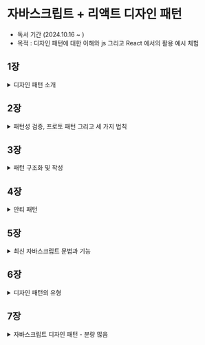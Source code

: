 # 자바스크립트 + 리액트 디자인 패턴

- 독서 기간 (2024.10.16 ~ )
- 목적 : 디자인 패턴에 대한 이해와 js 그리고 React 에서의 활용 예시 체험

## 1장

<details>
  <summary>디자인 패턴 소개</summary>
  
### 디자인 패턴의 역사 
> 디자인 패턴은 기본적으로 건축학에서 유래됐습니다. 의미적으로는 건축을 잘하기 위한 일종의 템플릿이라고 생각할 수 있습니다. 이 의미를 프로그래밍에서도 사용하게 되면서 디자인 패턴이 시작했습니다.

디자인 패턴은 1994년에 GoF(Gang of Four)이라는 4명의 저자가 발표한 책에서 처음 소개되었다. 이 책은 디자인 패턴을 23가지로 분류하였다. 이후 디자인 패턴은 소프트웨어 개발에서 중요한 개념으로 자리잡았다.

### 패턴이란 무엇인가

> 디자인 패턴은 소프트웨어 개발에서 특정 문제를 해결하기 위한 방법을 말한다. 이 방법은 다른 개발자들이 이미 검증된 방법을 사용하여 문제를 해결할 수 있도록 도와준다.

### 디자인 패턴의 장점

- 검증된 솔루션을 제공한다.
- 쉽게 재사용할 수 있다.
- 코드를 이해하기 쉽다.
- 실수를 줄일 수 있다.
- 종합적인 개발 방법론을 제공한다.
- 반복적인 작업을 줄일 수 있다. -> (DRY 원칙)
- 공통 언어를 제공한다. -> 의사소통이 쉬워진다.
- 커뮤니티의 지식을 선순화한다.

### 일상 생활에서의 디자인 패턴

> 리액트에서 공급자 패턴을 사용하면 컴포넌트 트리의 깊은 곳에 있는 컴포넌트에 데이터를 전달할 수 있다. 이 패턴은 리액트에서 매우 일반적으로 사용되는 패턴이다.

예를 들면 인증 정보를 전역적으로 사용하고 싶을 때, context API를 사용하여 인증 정보를 전역적으로 사용할 수 있다. 이러한 패턴은 리액트에서 매우 일반적으로 사용되는 패턴이다.

</details>

## 2장

<details>
  <summary>패턴성 검증, 프로토 패턴 그리고 세 가지 법칙</summary>
  
### 프로토 패턴이란?

> 프로토 패턴이란 새롭게 도입되는(패턴성 검증이 안된) 패턴이라고 생각하면 된다. 이 패턴이 어떻게 패턴성 검증이 이루어지고, 세가지 법칙을 충족해 디자인 패턴으로서 인정받게 되는지 알아보자.

### 패턴성 검증

> 좋은 패턴애는 여러 특징이 있습니다. 물론 모든 것을 갖춰야만 좋은 패턴이라고 할 순 없지만 아래의 특징을 갖고 있다면 좋은 패턴으로 간주할 수 있습니다.

- 특정 문제를 해결하는 방법을 제공한다.
- 확실한 기능만을 말한다.
- 관계를 명확하게 정의한다.

### 세 가지 법칙

> 좋은 패턴이 되지 위해서는 반복되는 현상 또는 문제에서 지속적으로 사용할 수 있어야하합니다. 이를 위해 GoF는 세 가지 법칙을 제시했습니다.

- 좋은 패턴은 어떻게 판단할 수 있는가?
- 좋은 패턴이라고 할 수 있는 이유가 무엇인가?
- 넓은 적용 범위를 갖고 있어 패턴이 될 가치가 있는지? 있다면 어떤 가치가 있는가?

</details>

## 3장

<details>
  <summary>패턴 구조화 및 작성</summary>

### 디자인 패턴의 구조

> 패턴의 작성자는 패턴의 설계, 구현 방법 및 목적을 설명해야 합니다. 크게는 3가지로 구성됩니다.

- 컨텍스트(Context) : 패턴이 적용되는 상황을 설명합니다.
- 집중 목표(System of Forces) : 패턴이 해결하려는 문제를 설명합니다.
- 구성(Configuration) : 패턴의 구조와 구현 방법을 설명합니다.

위의 내용을 통해 구성요소를 정리해보면 다음과 같습니다.

- 이름
- 설명
- 컨텍스트 개요
- 문제 제시
- 해결책 제시

이외로 설계 내용과 구현 방법 그리고 예제 코드등을 제공하면 더욱 좋습니다. 추가적인 내용은 많을 수 있지만, 위늬 내용은 최소한으로 제공해야 합니다.

### 모범 패턴

> 디자인 패턴의 구조와 만들어진 목적을 이해하면 해당 패턴이 필요한 이유에 대해 더 싶게 이해할 수 있습니다.

패턴을 새로 만드는 것은 초기 비용이 많이 들 수 있지만, 그 투자로 얻을 수 있는 것들이 많습니다. 하지만 처음부터 새로 만들기보다는 이미 검증된 패턴을 사용하는 것이 더 좋습니다.

만약 패턴을 사용하는 것 같은 코드를 발견한다면 특징을 메모해 보세요. 이러한 특징을 통해 패턴을 찾아보고 적용해보세요.
(tip: 어떠한 상호작용이나 정해진 규칙이 보이지 않는다면 패턴이 아닐 수 있습니다.)

### 패턴 작성하기

> 디자인 패턴을 직접 개발한다면 일단 잘 만들어진 다른 패턴을 참고해봅시다.

참고로 이미 존재하는 패턴을 활용해서 새로운 패턴을 만들 수도 있습니다. 예를 들면 모듈 패턴을 활용해서 노출 모듈 패턴을 만들 수 있습니다.

하지만 패턴을 만들 떄 아래와 같은 사항들을 고려해야 합니다.

- 얼마나 실용적인가?
- 사용자한테 솔직해야합니다. (이 패턴이 편리하다고 세일즈를 하지 마세요.)
- 독창성이 중요한 것이 아니라, 문제를 해결하는 것이 중요합니다.
- 패턴이 어떤 문제를 해결하는지 명확하게 설명해야 합니다. 이를 위해 훌륭한 예제 코드를 제공해야 합니다.

</details>

## 4장

<details>
  <summary>안티 패턴</summary>
  
### 안티 패턴이란?
  
> 안티 패턴은 디자인 패턴과 반대되는 개념입니다. 안티 패턴은 문제를 해결하는 대신 문제를 악화시키는 방법을 제공합니다. 안티 패턴은 프로젝트를 망가뜨리는 원인이 될 수 있습니다.

안티 패턴은 다음과 같은 특징을 갖습니다.

- 문자 상황에 대한 잘못된 해결책
- 잘못된 패턴을 사용하여 문제를 해결하려는 시도

이를 통해 우리가 배워야할 점은 **올바른 해결책을 찾아야 한다**는 것입니다.

안티패턴을 아는 것은 빠르게 문제점을 파악하고 해결하는데 도움이 됩니다. 안티 패턴을 알고 있다면 이를 피할 수 있습니다.

### 자바스크립트 안티 패턴

> 자바스크립트는 느슨한 타입을 제공하기 떄문에 더욱 안티패턴을 많이 볼 수 있는 것 같습니다. 예시를 통해 알아보겠습니다.

- 전역 컨텍스트에 수많은 변수를 선언하는 것 -> 이는 전역 변수 오염을 일으킬 수 있습니다.
- setTimeout이나 setInterval 에 함수가 아닌 문자열을 전달하는 것 (eval 함수를 사용하는 것과 같은 문제)
- object.prototype을 확장하는 것 (이는 다른 라이브러리와 충돌을 일으킬 수 있습니다.)
- document.createElement를 대신 document.write를 사용하는 것 (https://developer.mozilla.org/en-US/docs/Web/API/Document/write)

</details>

## 5장

<details>
  <summary>최신 자바스크립트 문법과 기능</summary>

### 애플리케이션 분리의 중요성

> 자바스크립트는 모듈이라는 단위로 쪼갤 수 있습니다. 이를 통해 코드를 분리하고 관리할 수 있습니다. 이를 통해 코드의 가독성을 높이고 유지보수를 쉽게 할 수 있습니다.

이전에는 AMD, CommonJS, UMD 등의 모듈 시스템을 사용했지만, 이제는 ES6의 import/export를 사용합니다.

### 모듈 가저오기와 내보내기

> 모듈형 javascript는 의전성을 가진 모듈을 import하여 가져오고, export하여 내보내는 방식을 사용합니다.

```javascript
// math.js
export const sum = (a, b) => a + b;
export const sub = (a, b) => a - b;

// index.js
import { sum, sub } from "./math.js";
console.log(sum(1, 2)); // 3
console.log(sub(1, 2)); // -1
```

- 추가적인 특징으로는 import 문을 사용하면, 기존 변수명과 겹치지 않도록 이름을 변경할 수 있습니다.
- export로 내보내진 모듈은 기본적으로 읽기 전용이기 때문에, 내보내진 모듈을 수정하려고 하면 에러가 발생합니다.

```javascript
import { sum as add, sub as subtract } from "./math.js";
console.log(add(1, 2)); // 3
add = 1; // TypeError: Assignment to constant variable.

// math.js
export const sum = (a, b) => a + b;
export const sub = (a, b) => a - b;
```

### 모듈 객체

> 모듈을 객체로 가져오면 모듈의 모든 내용을 가져올 수 있습니다.

```javascript
// math.js
export const Math = {
  sum: (a, b) => a + b,
  sub: (a, b) => a - b,
};

// index.js
import { Math } from "./math.js";
console.log(Math.sum(1, 2)); // 3
console.log(Math.sub(1, 2)); // -1
```

### 외부 소스 가져오기

> 외부 소스를 가져오는 방법은 다음과 같습니다.

```javascript
// index.js
import { sum } from "https://example.com/math.js";
console.log(sum(1, 2)); // 3
```

### 정적 모듈 가져오기와 동적 모듈 가져오기

> 정적 모듈 가져오기는 import 구문을 사용하여 모듈을 가져오는 것을 말합니다. 반면 동적 모듈 가져오기는 import() 함수를 사용하여 모듈을 가져오는 것을 말합니다.

```javascript
// 정적 모듈 가져오기
import { sum } from "./math.js";

// 동적 모듈 가져오기
import("./math.js").then((math) => {
  console.log(math.sum(1, 2)); // 3
});
```

동적 모듈 가져오기는 코드를 실행하는 시점에 모듈을 가져오기 때문에 필요한 시점에 모듈을 가져올 수 있습니다.
만약 매우 큰 모듈일 경우 초기 로딩 시간을 줄일 수 있습니다. import() 함수는 Promise를 반환하기 때문에 then 메서드를 사용하여 모듈을 가져올 수 있습니다. (async/await도 사용 가능)

### 사용자 상호작용에 따라 가져오기 (ex 화면에 보이면 가져오기)

> 사용자 상호작용에 따라 모듈을 가져오는 방법은 다음과 같습니다.

```javascript
// index.js
document.getElementById("button").addEventListener("click", async () => {
  const math = await import("./math.js");
  console.log(math.sum(1, 2)); // 3
});

// 화면에 보일때 가져오기 (IntersectionObserver)

const observer = new IntersectionObserver((entries) => {
  entries.forEach((entry) => {
    if (entry.isIntersecting) {
      import("./math.js").then((math) => {
        console.log(math.sum(1, 2)); // 3
      });
    }
  });
});
```

### 모듈 사용의 장점

- 한 번에 필요한 모듈만 가져올 수 있습니다.
- 코드를 분리하여 재사용할 수 있습니다.
- 자동으로 지연 로딩을 지원합니다.
- 네임스페이스 충돌을 방지합니다.
- 사용하지 않는 코드를 제거할 수 있습니다. (트리 쉐이킹, 번들러를 통해 사용하지 않는 코드를 제거)

### 생성자, getter, setter를 가진 클래스

> ES6에서는 클래스를 사용하여 객체를 생성할 수 있습니다. 클래스는 생성자, getter, setter를 가질 수 있습니다.

```javascript
class Person {
  // 생성자 -> 객체를 생성할 때 호출되는 메서드, 객체의 초기화를 담당(변수 정의)
  constructor(name) {
    this.name = name;
  }

  // getter
  get name() {
    return this._name;
  }

  // setter
  set name(value) {
    this._name = value;
  }
}

const person = new Person("John");
console.log(person.name); // John
person.name = "Jane";
console.log(person.name); // Jane
```

이외로 클래스는 상속을 지원하고, 정적 메서드, 인스턴스 메서드, 비공개 필드를 지원합니다.

- 상속 : extends 키워드를 사용하여 상속을 받을 수 있습니다. (super 키워드를 사용하여 부모 클래스의 메서드를 호출할 수 있습니다.)
- 정적 메서드 : static 키워드를 사용하여 정적 메서드를 정의할 수 있습니다.
- 인스턴스 메서드 : 클래스 내부에 메서드를 정의하면 인스턴스 메서드가 됩니다.
- 비공개 필드 : # 키워드를 사용하여 비공개 필드를 정의할 수 있습니다.

</details>

## 6장

<details>
  <summary>디자인 패턴의 유형</summary>

### 배경

> 디자인 패턴은 크게 생성 패턴, 구조 패턴, 행동 패턴으로 나눌 수 있습니다. 이 책에서는 이 세 가지 유형을 다룹니다.

### 생성 패턴

> 생성 패턴은 객체를 생성하는 방법을 다룹니다. 생성 패턴은 객체를 생성하는 방법을 추상화하여 객체를 생성하는 방법을 다양하게 제공합니다.

- 생성자 패턴(Constructor Pattern)
- 팩토리 패턴(Factory Pattern)
- 추상 팩토리 패턴(Abstract Factory Pattern)
- 빌더 패턴(Builder Pattern)
- 프로토타입 패턴(Prototype Pattern)
- 싱글턴 패턴(Singleton Pattern)

### 구조 패턴

> 구조 패턴은 객체와 클래스를 조합하여 더 큰 구조를 만드는 방법을 다룹니다. 구조 패턴은 객체와 클래스를 조합하여 더 큰 구조를 만드는 방법을 추상화하여 제공합니다.

- 어댑터 패턴(Adapter Pattern)
- 브릿지 패턴(Bridge Pattern)
- 데코레이터 패턴(Decorator Pattern)
- 퍼사드 패턴(Facade Pattern)
- 플라이웨이트 패턴(Flyweight Pattern)
- 프록시 패턴(Proxy Pattern)

### 행동 패턴

> 행동 패턴은 객체 간의 상호작용을 다룹니다. 행동 패턴은 객체 간의 상호작용을 추상화하여 제공합니다.

- 이터레이터 패턴(Iterator Pattern)
- 중재자 패턴(Mediator Pattern)
- 관찰자 패턴(Observer Pattern)
- 방문자 패턴(Visitor Pattern)

### 디자인 패턴의 분류

> GoF 디자인 패턴 23가지를 생성 패턴, 구조 패턴, 행동 패턴으로 분류하면 다음과 같습니다.

<!-- 표로 설명 패턴이름 / 패턴 종류(생성, 구조, 행동) / 기반 (클래스, 객체) / 설명 -->

| 패턴 이름                | 패턴 종류 | 기반   | 설명                                                                                                        |
| ------------------------ | --------- | ------ | ----------------------------------------------------------------------------------------------------------- |
| 팩토리 메서드            | 생성      | 클래스 | 인터페이스를 통해 객체를 생성하는 방법을 제공합니다.                                                        |
| 추상 팩토리              | 생성      | 객체   | 구체적인 클래스를 지정하지 않고 여러 클래스가 상속받은 인터페이스를 통해 객체를 생성하는 방법을 제공합니다. |
| 빌더                     | 생성      | 객체   | 객체 생성과 내부 구현을 분리하여 항상 같은 객체 생성을 보장하는 방법을 제공합니다.                          |
| 프로토타입               | 생성      | 객체   | 객체를 복사하여 새로운 객체를 생성하는 방법을 제공합니다.                                                   |
| 싱글턴                   | 생성      | 클래스 | 객체를 하나만 생성하여 전역적으로 사용하는 방법을 제공합니다.                                               |
| ---                      | ---       | ---    | ---                                                                                                         |
| 어댑터                   | 구조      | 클래스 | 호환되지 않는 인터페이스를 호환되는 인터페이스로 변환하는 방법을 제공합니다.                                |
| 브릿지                   | 구조      | 객체   | 추상화와 구현을 분리하여 두 개의 계층을 독립적으로 확장하는 방법을 제공합니다.                              |
| 데코레이터               | 구조      | 객체   | 객체에 새로운 기능을 추가하는 방법을 제공합니다.                                                            |
| 퍼사드                   | 구조      | 객체   | 전체 시스템의 복잡성을 감추고 간단한 인터페이스를 제공하는 방법을 제공합니다.                               |
| 플라이웨이트             | 구조      | 객체   | 객체를 공유하여 메모리 사용을 최적화하는 방법을 제공합니다.                                                 |
| 프록시                   | 구조      | 객체   | 실제 객체를 대신하여 대체 객체를 제공하는 방법을 제공합니다.                                                |
| 컴포지트                 | 구조      | 객체   | 합친 상태 이상의 효과를 제공하는 방법을 제공합니다.                                                         |
| ---                      | ---       | ---    | ---                                                                                                         |
| 인터프리터               | 행동      | 클래스 | 문법 규칙을 해석하여 실행하는 방법을 제공합니다.                                                            |
| 템플릿 메서드            | 행동      | 클래스 | 상위 클래스에서 구조를 정의하고 하위 클래스에서 구체적인 내용을 구현하는 방법을 제공합니다.                 |
| 체인 오브 리스폰시빌리티 | 행동      | 객체   | 요청을 처리할 수 있는 객체를 연결하여 요청을 처리하는 방법을 제공합니다.                                    |
| 커멘드                   | 행동      | 객체   | 요청을 객체로 캡슐화하여 요청을 처리하는 방법을 제공합니다.                                                 |
| 이터레이터               | 행동      | 객체   | 객체의 요소를 순서대로 접근하는 방법을 제공합니다.                                                          |
| 중재자                   | 행동      | 객체   | 객체 간의 상호작용을 중재하여 객체 간의 결합도를 낮추는 방법을 제공합니다.                                  |
| 관찰자                   | 행동      | 객체   | 객체의 상태 변화를 관찰하여 상태 변화에 따라 객체를 갱신하는 방법을 제공합니다.                             |
| 상태                     | 행동      | 객체   | 객체의 상태에 따라 객체의 행동을 변경하는 방법을 제공합니다.                                                |
| 전략                     | 행동      | 객체   | 알고리즘을 캡슐화하여 동적으로 변경하는 방법을 제공합니다.                                                  |
| 방문자                   | 행동      | 객체   | 객체의 구조와 기능을 분리하여 기능을 추가하는 방법을 제공합니다.                                            |

</details>

## 7장

<details>
  <summary>자바스크립트 디자인 패턴 - 분량 많음</summary>

### 생성자 패턴

> 생성 패턴은 객체를 생성하는 방법을 다룹니다. (생성자 패턴, 모듈 패턴, 노출 모듈 패턴, 팩토리 패턴, 프로토타입 패턴, 싱글턴 패턴)

생성자 (constructor)는 객체가 새로 만들어진 뒤 초기화를 위해 호출되는 함수입니다. 생성자 함수는 new 키워드를 사용하여 호출됩니다.

자바스크립트에서 거의 모든 것은 객체입니다. 그리고 클래스는 자바스크립트가 가진 프로토타입의 상속을 이용한 문법적 설탕입니다.

### 객체를 생성하는 방법

> 객체를 생성하는 방법은 다음과 같습니다.

- 객체 리터럴
- 생성자 함수
- Object.create 메서드
- 클래스

```javascript
// 객체 리터럴
const obj = { name: "John" };

// 생성자 함수
function Person(name) {
  this.name = name;
}
const person = new Person("John");

// Object.create 메서드
const obj = Object.create({ name: "John" });

// 클래스
class Person {
  constructor(name) {
    this.name = name;
  }
}
const person = new Person("John");
```

**객체에 키와 값을 추가하는 방법**

```javascript
// dot notation
obj.name = "John";
const name = obj.name;

// bracket notation
obj["name"] = "John";
const name = obj["name"];

// es5
Object.defineProperty(obj, "name", {
  value: "John",
  writable: true,
  enumerable: true,
  configurable: true,
});

// 위의 방식을 함수로 만들어 사용
function defineProp(obj, key, value) {
  const config = {
    value,
    writable: true,
    enumerable: true,
    configurable: true,
  };
  Object.defineProperty(obj, key, config);
}

const person = {};

defineProp(person, "name", "John");
console.log(person.name); // John

// defineProperties 함수를 사용하여 여러 개의 속성을 추가할 수 있습니다.
object.defineProperties(person, {
  name: {
    value: "John",
    writable: true,
  },
  age: {
    value: 30,
    writable: false,
  },
});
```

**객체를 상속하는 방법**

```javascript
// Object.create 메서드를 사용하여 객체를 상속할 수 있습니다.
const parent = {
  name: "John",
  age: 30,
};

const child = Object.create(parent);
console.log(child.name); // John
console.log(child.age); // 30
```

### 생성자의 기본 특징

> ES2015에 도입된 클래스는 객체 템플릿을 정의하고 캡슐화 및 상속을 지원하는 방법을 제공합니다.

```javascript
class Person {
  constructor(name, age) {
    this.name = name;
    this.age = age;
  }
}

const person_John = new Person("John", 30);
const person_Jane = new Person("Jane", 25);
console.log(person_John.name); // John
console.log(person_Jane.name); // Jane

console.log(person_John.age); // 30
console.log(person_Jane.age); // 25
```

### 프로토 타입을 가진 생성자

> 프로토타입은 객체의 부모 역할을 하는 객체입니다. 모든 객체는 프로토타입을 가지고 있습니다.

```javascript
function Person(name, age) {
  this.name = name;
  this.age = age;
}

Person.prototype.getName = function () {
  return this.name;
};

Person.prototype.getAge = function () {
  return this.age;
};

const person = new Person("John", 30);
console.log(person.getName()); // John
console.log(person.getAge()); // 30

const person2 = new Person("Jane", 25);
console.log(person2.getName()); // Jane
console.log(person2.getAge()); // 25
```

### 모듈 패턴

> 모듈은 코드를 논리적인 단위로 분리하는 방법을 제공합니다. 모듈은 코드를 재사용하고 관리하기 쉽게 만들어줍니다.

- 객체 리터럴 : 키와 값을 중괄호로 묶어 객체를 생성하는 방법

```javascript
const module = {
  name: "John",
  age: 30,
  getName: function () {
    return this.name;
  },
  getAge: function () {
    return this.age;
  },

  sayHello: function () {
    return `Hello, i am ${this.name} and i am ${this.age} years old.`;
  },
};

console.log(module.getName()); // John
console.log(module.getAge()); // 30
console.log(module.sayHello()); // Hello, i am John and i am 30 years old.
```

- 모듈 패턴 : 모듈 패턴은 전통적인 소프트웨어 엔지니어링 분야에서 클래스의 캡슐화를 위해 처음 고안 되었습니다.
- 비공개 : 모듈 패턴은 클로저(closure)를 사용하여 비공개 변수와 메서드를 만들 수 있습니다.

```javascript
const basket = [];

const doSomethingPrivate = () => {
  console.log("private");
};

const doSomething = () => {
  console.log("public");
};

const basektModule = {
  addItem(value) {
    basket.push(value);
  },

  getItemCount() {
    return basket.length;
  },

  doSomething() {
    doSomethingPrivate();
  },

  getTotal() {
    return basket.reduce((acc, cur) => acc + cur, 0);
  },
};

export default basektModule;
```

- 모듈 가져오기 : 모듈을 가져오는 방법은 다음과 같습니다.

```javascript
import basketModule from "./basket.js";

basketModule.addItem({ item: "apple", price: 10 });

basketModule.addItem({ item: "banana", price: 5 });

console.log(basketModule.getItemCount()); // 2
console.log(basketModule.getTotal()); // 15
```

- 각 메서드는 외부에서 접근할 수 없습니다. 이는 클로저를 사용하여 비공개 변수와 메서드를 만들었기 때문입니다.
- basket 변수는 외부에서 접근할 수 없습니다. 이는 클로저를 사용하여 비공개 변수를 만들었기 때문입니다. 오직 해당 모듈을 통해서만 접근할 수 있습니다.
- 비공개 메서드인 doSomethingPrivate 메서드는 외부에서 접근할 수 없습니다.
- 장점 : 모듈 패턴은 코드를 캡슐화하여 재사용성을 높이고 코드를 관리하기 쉽게 만들어줍니다.

WeekMap을 사용하는 최신 모듈 패턴

```javascript
const module = (function () {
  const privateData = new WeakMap();

  class Module {
    constructor() {
      privateData.set(this, {
        name: "John",
        age: 30,
      });
    }

    getName() {
      return privateData.get(this).name;
    }

    getAge() {
      return privateData.get(this).age;
    }
  }

  return Module;
})();

const moduleInstance = new module();
console.log(moduleInstance.getName()); // John
console.log(moduleInstance.getAge()); // 30
```

- WeakMap : WeakMap은 키와 값을 가지는 객체를 저장하는 자료구조입니다. WeakMap은 키가 가비지 컬렉션의 대상이 될 수 있습니다. 참조하는 객체가 없을 경우 가비지 컬렉션의 대상이 됩니다.

### 싱글턴 패턴

> 싱글턴 패턴은 객체를 하나만 생성하여 전역적으로 사용하는 방법을 제공합니다.

싱글턴 패턴은 정적 클래스나 객체와는 다르게 초기화를 지연시킬 수 있습니다. 왜냐하면 초기화 시점에 필요한 특정 정보가 유효하지 않을 수 있기 때문입니다.

```javascript
let instance = null;

const privateData = new WeakMap();
const privateMethod = () => {
  console.log("private method");
};

class Singleton {
  constructor() {
    // 이미 인스턴스가 존재하면 인스턴스를 반환 -> 싱글턴 패턴
    if (!instance) {
      instance = this;
    }

    privateData.set(this, {
      name: "John",
      age: 30,
    });

    return instance;
  }

  getName() {
    return privateData.get(this).name;
  }

  getAge() {
    return privateData.get(this).age;
  }

  sayHello() {
    privateMethod();
    return `Hello, i am ${privateData.get(this).name} and i am ${
      privateData.get(this).age
    } years old.`;
  }
}

export default Singleton;

// 사용
import Singleton from "./singleton.js";

const instance1 = new Singleton();
const instance2 = new Singleton();

console.log(instance1 === instance2); // true
console.log(instance1.getName()); // John
console.log(instance1.getAge()); // 30
console.log(instance1.sayHello()); // Hello, i am John and i am 30 years old.

console.log(instance2.getName()); // John
console.log(instance2.getAge()); // 30
console.log(instance2.sayHello()); // Hello, i am John and i am 30 years old.
```

- 클래스의 인스턴스는 정확히 하나만 있어야 하며 눈에 잘 보이는 곳에 위치시켜 접근을 용이하게 해야 합니다.
- 싱글톤의 인스턴스는 서브클래싱(subclassing)을 통해서만 확잘할 수 있고, 코드 수정 없이 확장된 인스턴스를 만들 수 있어야 합니다.

### 리액트의 상태 관리

> 리액트에서 상태 관리를 위해 Context API를 사용할 수 있습니다. Context API는 리액트 컴포넌트 트리 전체에 데이터를 제공하는 방법을 제공합니다.

싱글턴은 만능이 아닙니다. 정말 필요한 경우에만 사용해야 합니다.

### 프로토타입 패턴

> 이미 존재하는 객체를 복사하여 새로운 객체를 생성하는 방법을 제공합니다. 프로토타입 패턴은 상속을 통해 객체를 생성하는 방법을 제공합니다.

```javascript
const person = {
  name: "John",
  age: 30,
  getName() {
    return this.name;
  },
  getAge() {
    return this.age;
  },
};

const person2 = Object.create(person);
console.log(person2.getName()); // John
console.log(person2.getAge()); // 30

// 값을 추가하여 새로운 객체를 생성할 수 있습니다.
const person3 = Object.create(person, {
  name: {
    value: "Jane",
  },
  age: {
    value: 25,
  },
});

console.log(person3.getName()); // Jane
console.log(person3.getAge()); // 25
```

### 팩토리 패턴

> 생성자를 필요로하지 않고, 필요한 타입의 객체를 생성하는 방법을 제공합니다.

```javascript
class Car {
  constructor(options) {
    this.doors = options.doors || 4;
    this.state = options.state || "brand new";
    this.color = options.color || "white";
  }
}

class Truck {
  constructor(options) {
    this.doors = options.doors || 2;
    this.state = options.state || "used";
    this.color = options.color || "black";
  }
}

class VehicleFactory {
  createVehicle(options) {
    if (options.vehicleType === "car") {
      return new Car(options);
    } else if (options.vehicleType === "truck") {
      return new Truck(options);
    }
  }
}

const factory = new VehicleFactory();

const car = factory.createVehicle({
  vehicleType: "car",
  color: "yellow",
  doors: 6,
});

const truck = factory.createVehicle({
  vehicleType: "truck",
  color: "blue",
  doors: 4,
});

console.log(car instanceof Car); // true
console.log(car); // Car { doors: 6, state: 'brand new', color: 'yellow' }
```

장점

- 객체나 컴포넌트의 생성 과정이 높은 복잡성을 가질 때
- 상황에 따라 다양한 객체 인스턴스를 편리하게 생성할 때
- 같은 속성을 공유하는 객체를 생성할 때
- duck typing처럼 같은 api 규칙만 충족하면 되는 다른 객체를 생성할 때

단점

- 객체 생성 과정을 추상화하기 때문에 테스트하기 어려울 수 있습니다.
- 프레임워크나 라이브러리 설계가 아니면 생성자를 사용하는 것이 더 좋을 수 있습니다.

### 추상 팩토리 패턴

> 추상 팩토리 패턴은 관련성 있는 객체를 생성하는 방법을 제공합니다. 추상 팩토리 패턴은 팩토리 패턴을 추상화하여 관련성 있는 객체를 생성하는 방법을 제공합니다.

객체의 생성 과정에 영향을 받지 않아야 하거나 여러 타입의 객체로 작업해야 하는 경우에 추상 팩토리를 사용하면 좋습니다.

```javascript
class AbstractVehicleFactory {
  constructor() {
    this.types = {};
  }

  getVehicle(type, customizations) {
    const Vehicle = this.types[type];
    return new Vehicle(customizations);
  }

  registerVehicle(type, Vehicle) {
    if (Vehicle.prototype.drive && Vehicle.prototype.breakDown) {
      this.types[type] = Vehicle;
    } else {
      console.log("Vehicle is invalid");
    }
  }
}

const abstractVehicleFactory = new AbstractVehicleFactory();

abstractVehicleFactory.registerVehicle("car", Car);
abstractVehicleFactory.registerVehicle("truck", Truck);

// 추상 차량 타입으로 새 자동차를 인스턴스화합니다.
const car = abstractVehicleFactory.getVehicle("car", {
  color: "lime green",
  state: "like new",
});

// 비슷한 방법으로 트럭도 인스턴스화할 수 있습니다.
const truck = abstractVehicleFactory.getVehicle("truck", {
  wheelSize: "medium",
  color: "neon yellow",
});
```

### 구조 패턴

> 구조 패턴은 클래스와 객체의 구성을 다룹니다. 상속의 개념을 활용하여 객체와 클래스를 조합하여 더 큰 구조를 만드는 방법을 제공합니다.

- 퍼사드 패턴
- 믹스인 패턴
- 데코레이터 패턴
- 플라이웨이트 패턴

### 퍼사드 패턴

> 퍼사드란 실제 모습을 숨기고 꾸며낸 겉모습만을 세상에 드러내는 것을 말합니다. 퍼사드 패턴은 복잡한 시스템을 단순하게 표현하는 방법을 제공합니다.

대표적인 예로 jQuery가 있습니다. jQuery는 DOM 조작을 쉽게 하기 위해 퍼사드 패턴을 사용합니다.

예를들 들어 jQuery의 `$(document).ready()`는 DOM이 준비되면 함수를 실행하는 방법을 제공합니다.

```javascript
const addCustomEvent = (el, ev, fn) => {
  if (el.addEventListener) {
    el.addEventListener(ev, fn, false);
  } else if (el.attachEvent) {
    el.attachEvent(`on${ev}`, fn);
  } else {
    el[`on${ev}`] = fn;
  }
};
```

jQuery의 `${document}.ready()`를 사용하여 이벤트를 추가할 수 있습니다.

```javascript
$(document).ready(() => {
  const el = document.getElementById("myId");
  addCustomEvent(el, "click", () => {
    console.log("clicked");
  });
});
```

퍼스드 패턴의 장점은 내부의 복잡한 로직을 모르더라도 쉽게 사용할 수 있다는 것입니다.

### 믹스인 패턴

> C++나 다른 전통적인 프로그래밍 언어에서 믹스인은 서브클랙스가 쉽게 상속받아 기능을 재사용할 수 있도록 하는 클래스입니다.

**서브클래싱이란?**

- 부모 클래스 객체에서 속성을 상속받아 새로운 객체를 만드는 것을 뜻합니다.
- 서브클래스의 메서드는 오버라이드된 부모 클래스의 메서드를 호출할 수 있습니다. (메서드 체이닝)
- 마찬가지로 부모 클래스의 생성자를 호출할 수 있다 (생성자 체이닝)

```javascript
class Person {
  constructor(firstName, lastName) {
    this.firstName = firstName;
    this.lastName = lastName;
  }

  sayHello() {
    return `Hello, i am ${this.firstName} ${this.lastName}`;
  }
}

class SuperHero extends Person {
  constructor(firstName, lastName, superPower) {
    // 부모 클래스의 생성자를 호출
    super(firstName, lastName);
    this.superPower = superPower;
  }

  usePower() {
    return `${this.superPower}!`;
  }
}

const superman = new SuperHero("Clark", "Kent", "Fly");
```

**믹스인 활용하기**

- JS에서는 기능의 확장을 위해 믹스인의 상속을 이용한다.
- 믹스인 은 다른 여러 클래스를 아울러 쉽게 공유할 수 있는 속성과 메서드를 가진 클래스 입니다.

```javascript
const MyMixin = (superclass) =>
  class extends superclass {
    moveUp() {
      console.log("move up");
    }

    moveDown() {
      console.log("move down");
    }

    stop() {
      console.log("stop");
    }
  };

class CarAnimator {
  constructor() {
    this.moveLeft = () => {
      console.log("move left");
    };
  }
}

class PersonAnimator {
  constructor() {
    this.moveRandomly = () => {
      console.log("move randomly");
    };
  }
}

class Car extends MyMixin(CarAnimator) {}

class Person extends MyMixin(PersonAnimator) {}

const car = new Car();
const person = new Person();

car.moveLeft();
car.moveUp();
car.stop();

person.moveRandomly();
person.moveDown();
person.stop();
```

장점과 단점

- 장점 : 함수의 중복을 줄이고, 코드의 재사용성을 높일 수 있습니다.
- 단점 : 믹스인을 사용하면 코드의 복잡성이 증가할 수 있습니다. 그래서 안좋은 코드를 만들어 낼 수 있는 위험이 있는 패턴입니다. (출처를 알 수 없는 믹스인을 사용하면 코드의 추적이 어려워질 수 있습니다.)

ex 리액트에서도 믹스인을 반대하고 대신 고차 컴포넌트(HOC) 혹은 Hooks를 사용합니다.

### 데코레이터 패턴

> 데코레이터 패턴은 객체에 추가적인 기능을 동적으로 첨가하는 방법을 제공합니다.

```javascript
class MacBook {
  constructor() {
    this.cost = 997;
    this.screenSize = 11.6;
  }

  cost() {
    return this.cost;
  }

  screenSize() {
    return this.screenSize;
  }
}

class Memory extends MacBook {
  constructor(macbook) {
    super();
    this.macbook = macbook;
  }

  cost() {
    return this.macbook.cost() + 75;
  }
}

class Engraving extends MacBook {
  constructor(macbook) {
    super();
    this.macbook = macbook;
  }

  cost() {
    return this.macbook.cost() + 200;
  }
}

class Insurance extends MacBook {
  constructor(macbook) {
    super();
    this.macbook = macbook;
  }

  cost() {
    return this.macbook.cost() + 250;
  }
}

let mb = new MacBook();

mb = new Memory(mb);
mb = new Engraving(mb);
mb = new Insurance(mb);

console.log(mb.cost()); // 1522
console.log(mb.screenSize()); // 11.6
```

### 플라이웨이트 패턴

> 반복되고 느리고 비효율적으로 데이터를 공유하는 것을 방지하기 위해 객체를 공유하는 방법을 제공합니다. 연관성이 있는 객체를 공유하여 메모리 사용을 최적화하는 방법을 제공합니다.

</details>
